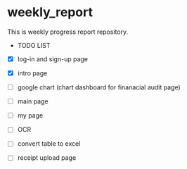 # weekly_report
This is weekly progress report repository.


+ TODO LIST
- [X] log-in and sign-up page
- [X] intro page
- [ ] google chart (chart dashboard for finanacial audit page)
- [ ] main page
- [ ] my page
- [ ] OCR
- [ ] convert table to excel
- [ ] receipt upload page

